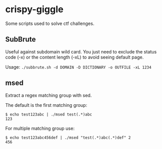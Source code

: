 # crispy-giggle
Some scripts used to solve ctf challenges.

## SubBrute
Useful against subdomain wild card. You just need to exclude the status code (-x) or the content length (-xL) to avoid seeing default page.

Usage: `./subbrute.sh -d DOMAIN -D DICTIONARY -o OUTFILE -xL 1234`

## msed
Extract a regex matching group with sed.

The default is the first matching group:
```
$ echo test123abc | ./msed test(.*)abc
123
```

For multiple matching group use:
```
$ echo test123abc456def | ./msed "test(.*)abc(.*)def" 2
456
```

